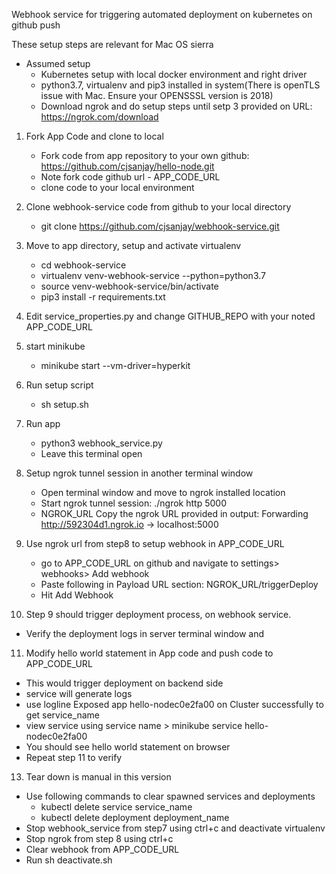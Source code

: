 Webhook service for triggering automated deployment on kubernetes on github push

These setup steps are relevant for Mac OS sierra
- Assumed setup
   - Kubernetes setup with local docker environment and right driver
   - python3.7, virtualenv and pip3 installed in system(There is openTLS issue with Mac. Ensure your OPENSSSL version is 2018)
   - Download ngrok and do setup steps until setp 3 provided on URL: https://ngrok.com/download

1. Fork App Code and clone to local
   - Fork code from app repository to your own github: https://github.com/cjsanjay/hello-node.git
   - Note fork code github url - APP_CODE_URL
   - clone code to your local environment

2. Clone webhook-service code from github to your local directory
   - git clone https://github.com/cjsanjay/webhook-service.git

3. Move to app directory, setup and activate virtualenv
   - cd webhook-service
   - virtualenv venv-webhook-service --python=python3.7
   - source venv-webhook-service/bin/activate
   - pip3 install -r requirements.txt

4. Edit service_properties.py and change GITHUB_REPO with your noted    
   APP_CODE_URL

5. start minikube
   - minikube start --vm-driver=hyperkit

6. Run setup script
   - sh setup.sh

7. Run app
   - python3 webhook_service.py
   - Leave this terminal open

8. Setup ngrok tunnel session in another terminal window
   - Open terminal window and move to ngrok installed location
   - Start ngrok tunnel session: ./ngrok http 5000
   - NGROK_URL Copy the ngrok URL provided in output: Forwarding http://592304d1.ngrok.io -> localhost:5000

9. Use ngrok url from step8 to setup webhook in APP_CODE_URL
   - go to APP_CODE_URL on github and navigate to settings> webhooks> Add webhook
   - Paste following in Payload URL section:
   NGROK_URL/triggerDeploy
   - Hit Add Webhook

10. Step 9 should trigger deployment process, on webhook service.
   - Verify the deployment logs in server terminal window and

11. Modify hello world statement in App code and push code to APP_CODE_URL
   - This would trigger deployment on backend side
   - service will generate logs
   - use logline Exposed app hello-nodec0e2fa00 on Cluster successfully to get service_name
   - view service using service name > minikube service hello-nodec0e2fa00
   - You should see hello world statement on browser
   - Repeat step 11 to verify

13. Tear down is manual in this version
   - Use following commands to clear spawned services and deployments
      - kubectl delete service service_name
      - kubectl delete deployment deployment_name
   - Stop webhook_service from step7 using ctrl+c and deactivate virtualenv
   - Stop ngrok from step 8 using ctrl+c
   - Clear webhook from APP_CODE_URL
   - Run sh deactivate.sh
